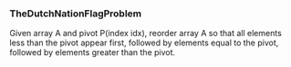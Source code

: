 ### TheDutchNationFlagProblem
Given array A and pivot P(index idx), reorder array A so that all elements less than the pivot appear first, followed by elements equal to the pivot, followed by elements greater than the pivot.
